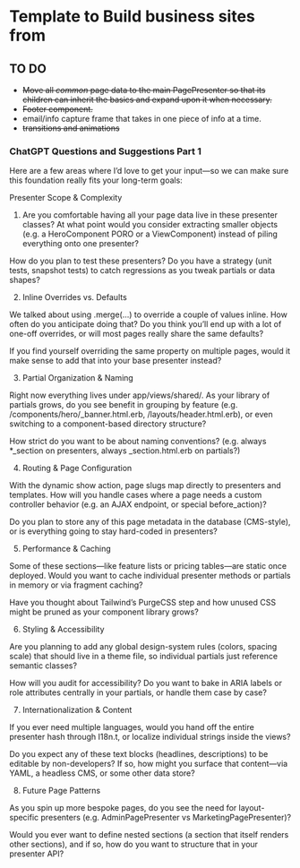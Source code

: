 # Template to Build business sites from

## TO DO
- ~~Move all *common* page data to the main PagePresenter so that its children can inherit the basics and expand upon it when necessary.~~
- ~~Footer component.~~
- email/info capture frame that takes in one piece of info at a time.
- ~~transitions and animations~~

### ChatGPT Questions and Suggestions Part 1

Here are a few areas where I’d love to get your input—so we can make sure this foundation really fits your long-term goals:

Presenter Scope & Complexity

1. Are you comfortable having all your page data live in these presenter classes? At what point would you consider extracting smaller objects (e.g. a HeroComponent PORO or a ViewComponent) instead of piling everything onto one presenter?

How do you plan to test these presenters? Do you have a strategy (unit tests, snapshot tests) to catch regressions as you tweak partials or data shapes?

2. Inline Overrides vs. Defaults

We talked about using .merge(...) to override a couple of values inline. How often do you anticipate doing that? Do you think you’ll end up with a lot of one-off overrides, or will most pages really share the same defaults?

If you find yourself overriding the same property on multiple pages, would it make sense to add that into your base presenter instead?

3. Partial Organization & Naming

Right now everything lives under app/views/shared/. As your library of partials grows, do you see benefit in grouping by feature (e.g. /components/hero/_banner.html.erb, /layouts/header.html.erb), or even switching to a component-based directory structure?

How strict do you want to be about naming conventions? (e.g. always *_section on presenters, always _section.html.erb on partials?)

4. Routing & Page Configuration

With the dynamic show action, page slugs map directly to presenters and templates. How will you handle cases where a page needs a custom controller behavior (e.g. an AJAX endpoint, or special before_action)?

Do you plan to store any of this page metadata in the database (CMS-style), or is everything going to stay hard-coded in presenters?

5. Performance & Caching

Some of these sections—like feature lists or pricing tables—are static once deployed. Would you want to cache individual presenter methods or partials in memory or via fragment caching?

Have you thought about Tailwind’s PurgeCSS step and how unused CSS might be pruned as your component library grows?

6. Styling & Accessibility

Are you planning to add any global design-system rules (colors, spacing scale) that should live in a theme file, so individual partials just reference semantic classes?

How will you audit for accessibility? Do you want to bake in ARIA labels or role attributes centrally in your partials, or handle them case by case?

7. Internationalization & Content

If you ever need multiple languages, would you hand off the entire presenter hash through I18n.t, or localize individual strings inside the views?

Do you expect any of these text blocks (headlines, descriptions) to be editable by non-developers? If so, how might you surface that content—via YAML, a headless CMS, or some other data store?

8. Future Page Patterns

As you spin up more bespoke pages, do you see the need for layout-specific presenters (e.g. AdminPagePresenter vs MarketingPagePresenter)?

Would you ever want to define nested sections (a section that itself renders other sections), and if so, how do you want to structure that in your presenter API?
